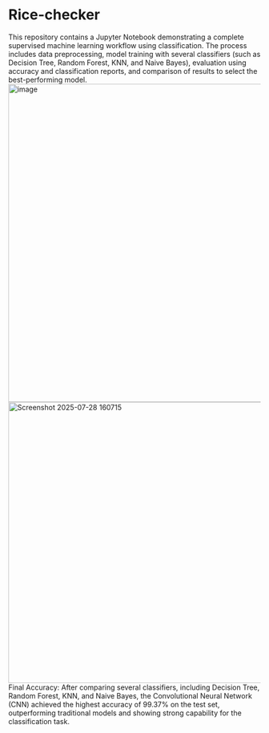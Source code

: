 # Rice-checker
This repository contains a Jupyter Notebook demonstrating a complete supervised machine learning workflow using classification. The process includes data preprocessing, model training with several classifiers (such as Decision Tree, Random Forest, KNN, and Naive Bayes), evaluation using accuracy and classification reports, and comparison of results to select the best-performing model.
<img width="1283" height="634" alt="image" src="https://github.com/user-attachments/assets/d0439263-65ea-45b3-a57f-de74b30c40eb" />
<img width="1107" height="560" alt="Screenshot 2025-07-28 160715" src="https://github.com/user-attachments/assets/cdeec58c-15ea-429b-bd97-fe5dcb733c88" />
Final Accuracy: After comparing several classifiers, including Decision Tree, Random Forest, KNN, and Naive Bayes, the Convolutional Neural Network (CNN) achieved the highest accuracy of 99.37% on the test set, outperforming traditional models and showing strong capability for the classification task.
